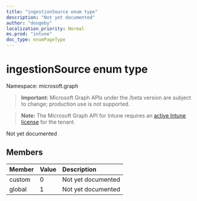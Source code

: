 ```yaml
---
title: "ingestionSource enum type"
description: "Not yet documented"
author: "dougeby"
localization_priority: Normal
ms.prod: "intune"
doc_type: enumPageType
---
```


# ingestionSource enum type

Namespace: microsoft.graph

> **Important:** Microsoft Graph APIs under the /beta version are subject to change; production use is not supported.

> **Note:** The Microsoft Graph API for Intune requires an [active Intune license](https://go.microsoft.com/fwlink/?linkid=839381) for the tenant.

Not yet documented

## Members
|Member|Value|Description|
|:---|:---|:---|
|custom|0|Not yet documented|
|global|1|Not yet documented|




